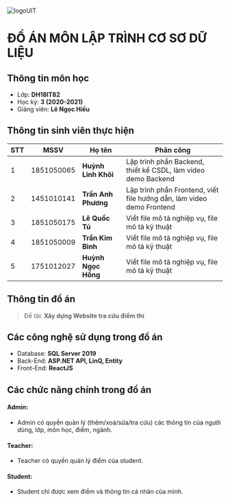![logoUIT](http://ou.edu.vn/wp-content/uploads/2018/08/LOGO-TRUONGV21-12-2018-01-300x300.png)

# ĐỒ ÁN MÔN LẬP TRÌNH CƠ SƠ DỮ LIỆU
## Thông tin môn học
- Lớp: **DH18IT82**
- Học kỳ: **3 (2020-2021)**
- Giảng viên: **Lê Ngọc Hiếu**
## Thông tin sinh viên thực hiện

|STT|MSSV    | Họ tên | Phân công |
|---|------| ----| --|
|1  |1851050065 |**Huỳnh Linh Khôi** |Lập trình phần Backend, thiết kế CSDL, làm video demo Backend |
|2  |1451010141 |**Trần Anh Phương** |Lập trình phần Frontend, viết file hướng dẫn, làm video demo Frontend |
|3  |1851050175 |**Lê Quốc Tú** |Viết file mô tả nghiệp vụ, file mô tả kỹ thuật |
|4  |1851050009 |**Trần Kim Bình** |Viết file mô tả nghiệp vụ, file mô tả kỹ thuật |
|5  |1751012027 |**Huỳnh Ngọc Hồng** |Viết file mô tả nghiệp vụ, file mô tả kỹ thuật |

## Thông tin đồ án

>Đề tài: **Xây dựng Website tra cứu điểm thi**

## Các công nghệ sử dụng trong đồ án

- Database: **SQL Server 2019**
- Back-End: **ASP.NET API, LinQ, Entity**
- Front-End: **ReactJS**


## Các chức năng chính trong đồ án
#### Admin:
- Admin có quyền quản lý (thêm/xoá/sửa/tra cứu) các thông tin của người dùng, lớp, môn học, điểm, ngành.

#### Teacher:
- Teacher có quyền quản lý điểm của student.

#### Student:
- Student chỉ được xem điểm và thông tin cá nhân của mình.


